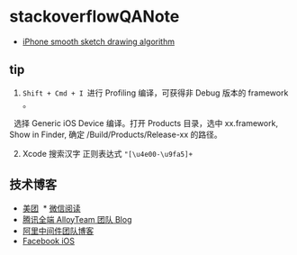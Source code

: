 # stackoverflowQANote

* [iPhone smooth sketch drawing algorithm](https://stackoverflow.com/q/5076622/9628756)


## tip

1. `Shift + Cmd + I `进行 Profiling 编译，可获得非 Debug 版本的 framework 。

   
    选择 Generic iOS Device 编译。打开 Products 目录，选中 xx.framework, Show in Finder, 确定 /Build/Products/Release-xx 的路径。
   
2. Xcode 搜索汉字
 正则表达式 `"[\u4e00-\u9fa5]+`
 
 ## 技术博客
 
  * [美团](https://tech.meituan.com/)
  * [微信阅读](http://wereadteam.github.io/)
  * [腾讯全端 AlloyTeam 团队 Blog](http://www.alloyteam.com/page/0/)
  * [阿里中间件团队博客](http://jm.taobao.org/)
  * [Facebook iOS](https://code.facebook.com/ios/)
